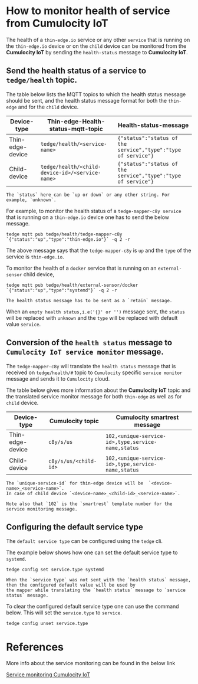 # How to monitor health of service from Cumulocity IoT

The health of a `thin-edge.io` service or any other `service` that is running on the `thin-edge.io` device
or on the `child` device can be monitored from the **Cumulocity IoT** by sending the `health-status` message to **Cumulocity IoT**.

## Send the health status of a service to `tedge/health` topic.

The table below lists the MQTT topics to which the health status message should be sent, and the
health status message format for both the `thin-edge` and for the `child` device.

|Device-type|Thin-edge-Health-status-mqtt-topic|Health-status-message|
|------|------------------------|---------------------|
|Thin-edge-device|`tedge/health/<service-name>`|`{"status":"status of the service","type":"type of service"}`|
|Child-device|`tedge/health/<child-device-id>/<service-name>`|`{"status":"status of the service","type":"type of service"}`|

```admonish note
The `status` here can be `up or down` or any other string. For example, `unknown`.
```

For example, to monitor the health status of a `tedge-mapper-c8y service` that is running on a `thin-edge.io` device
one has to send the below message.

```
tedge mqtt pub tedge/health/tedge-mapper-c8y `{"status":"up","type":"thin-edge.io"}` -q 2 -r
```

The above message says that the `tedge-mapper-c8y` is `up` and the `type` of the service is `thin-edge.io`.


To monitor the health of a `docker` service that is running on an `external-sensor` child device,

```
tedge mqtt pub tedge/health/external-sensor/docker `{"status":"up","type":"systemd"}` -q 2 -r
```

```admonish note
The health status message has to be sent as a `retain` message.
```

When an `empty health status,i.e('{}' or '')` message sent, the `status` will be replaced with `unknown` and the `type` will be replaced with default value `service`.

## Conversion of the `health status` message to `Cumulocity IoT service monitor` message.

The `tedge-mapper-c8y` will translate the `health status` message that is received on `tedge/health/#`
topic to `Cumulocity` specific `service monitor` message and sends it to `Cumulocity` cloud.

The table below gives more information about the **Cumulocity IoT** topic and the translated service monitor message for both `thin-edge` as well as for `child` device.

|Device-type|Cumulocity topic|Cumulocity smartrest message|
|------|------------------------|---------------------|
|Thin-edge-device|`c8y/s/us`|`102,<unique-service-id>,type,service-name,status`|
|Child-device|`c8y/s/us/<child-id>`|`102,<unique-service-id>,type,service-name,status`|

```admonish note
The `unique-service-id` for thin-edge device will be  `<device-name>_<service-name>`.
In case of child device `<device-name>_<child-id>_<service-name>`.

Note also that `102` is the `smartrest` template number for the service monitoring message.
```

## Configuring the default service type

The `default service type` can be configured using the `tedge` cli.

The example below shows how one can set the default service type to `systemd`.

```
tedge config set service.type systemd

```

```admonish note
When the `service type` was not sent with the `health status` message, then the configured default value will be used by
the mapper while translating the `health status` message to `service status` message.
```

To clear the configured default service type one can use the command below.
This will set the `service.type` to `service`.

```
tedge config unset service.type
```

# References

More info about the service monitoring can be found in the below link

[Service monitoring Cumulocity IoT](https://cumulocity.com/guides/reference/smartrest-two/#service-creation-102)
